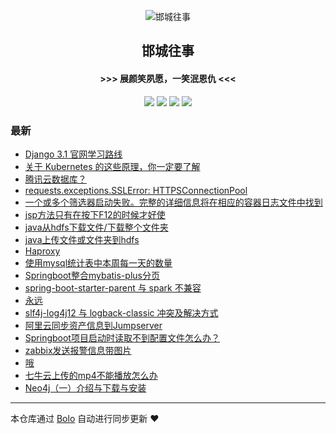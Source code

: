 <p align="center"><img alt="邯城往事" src="https://img.hacpai.com/file/2019/11/guohui-e67e7b3b.png"></p><h2 align="center">
邯城往事
</h2>

<h4 align="center">               >>>  展颜笑夙愿，一笑泯恩仇 <<<</h4>
<p align="center"><a title="邯城往事" target="_blank" href="https://github.com/cuijianzhe/bolo-blog"><img src="https://img.shields.io/github/last-commit/cuijianzhe/bolo-blog.svg?style=flat-square&color=FF9900"></a>
<a title="GitHub repo size in bytes" target="_blank" href="https://github.com/cuijianzhe/bolo-blog"><img src="https://img.shields.io/github/repo-size/cuijianzhe/bolo-blog.svg?style=flat-square"></a>
<a title="Bolo Version" target="_blank" href="https://github.com/adlered/bolo-solo"><img src="https://img.shields.io/badge/bolo-v2.0 稳定版-f1e05a.svg?style=flat-square&color=blueviolet"></a>
<a title="Hits" target="_blank" href="https://github.com/88250/hits"><img src="https://hits.b3log.org/cuijianzhe/bolo-blog.svg"></a></p>

### 最新

* [Django 3.1 官网学习路线](HTTPS://39.97.161.115/articles/2020/08/17/1597665317545.html)
* [关于 Kubernetes 的这些原理，你一定要了解](HTTPS://39.97.161.115/articles/2020/08/15/1597459617030.html)
* [腾讯云数据库？](HTTPS://39.97.161.115/articles/2020/08/12/1597200121515.html)
* [requests.exceptions.SSLError: HTTPSConnectionPool](HTTPS://39.97.161.115/articles/2020/08/08/1596867654155.html)
* [一个或多个筛选器启动失败。完整的详细信息将在相应的容器日志文件中找到](HTTPS://39.97.161.115/articles/2020/08/03/1596447580884.html)
* [jsp方法只有在按下F12的时候才好使](HTTPS://39.97.161.115/articles/2020/08/03/1596443686910.html)
* [java从hdfs下载文件/下载整个文件夹](HTTPS://39.97.161.115/articles/2020/07/31/1596184855555.html)
* [java上传文件或文件夹到hdfs](HTTPS://39.97.161.115/articles/2020/07/30/1596106295313.html)
* [Haproxy](HTTPS://39.97.161.115/articles/2020/07/29/1596024607735.html)
* [使用mysql统计表中本周每一天的数量](HTTPS://39.97.161.115/articles/2020/07/29/1596021588286.html)
* [Springboot整合mybatis-plus分页](HTTPS://39.97.161.115/articles/2020/07/28/1595908685910.html)
* [spring-boot-starter-parent 与 spark 不兼容](HTTPS://39.97.161.115/articles/2020/07/27/1595853162970.html)
* [永远](HTTPS://39.97.161.115/articles/2020/07/27/1595829232315.html)
* [slf4j-log4j12 与 logback-classic 冲突及解决方式](HTTPS://39.97.161.115/articles/2020/07/24/1595569833387.html)
* [阿里云同步资产信息到Jumpserver](HTTPS://39.97.161.115/articles/2020/07/16/1594900059981.html)
* [Springboot项目启动时读取不到配置文件怎么办？](HTTPS://39.97.161.115/articles/2020/07/14/1594726114402.html)
* [zabbix发送报警信息带图片](HTTPS://39.97.161.115/articles/2020/07/09/1594290006252.html)
* [哦](HTTPS://39.97.161.115/articles/2020/07/09/1594274450978.html)
* [七牛云上传的mp4不能播放怎么办](HTTPS://39.97.161.115/articles/2020/07/04/1593823669011.html)
* [Neo4j（一）介绍与下载与安装](HTTPS://39.97.161.115/articles/2020/07/04/1593821933784.html)



---

本仓库通过 [Bolo](https://github.com/adlered/bolo-solo) 自动进行同步更新 ❤️ 